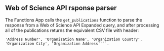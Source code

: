 ## Web of Science API rsponse parser

The Functions App calls the ```get_publications``` function to parse the response from a Web of Science API Expanded query, and after processing all of the publications returns the equivalent CSV file with header: 
```'UID', 'Title', 'Publication Date', 'Cited By', 'DOI', 'ISSN', 'ISBN', 'Research Areas', 'Grant Number', 'Funding Text', 'Author Given Name', 'Author Surname', 'Author Full Name', 'Affiliation Address Numbers',
'Address Number', 'Organization Name', 'Organization Country', 'Organization City', 'Organization Address'```.
